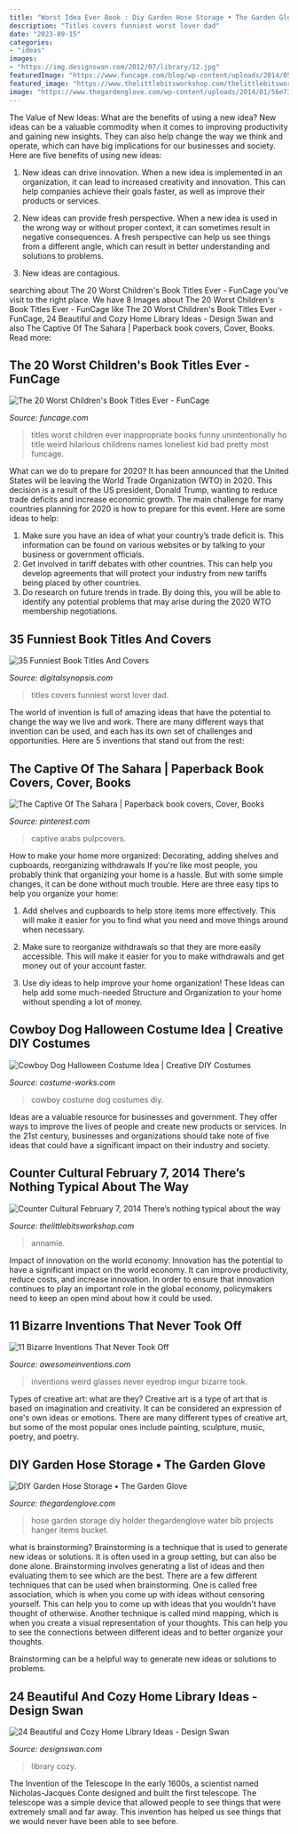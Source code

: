 ```yaml
---
title: "Worst Idea Ever Book : Diy Garden Hose Storage • The Garden Glove"
description: "Titles covers funniest worst lover dad"
date: "2023-09-15"
categories:
- "ideas"
images:
- "https://img.designswan.com/2012/07/library/12.jpg"
featuredImage: "https://www.funcage.com/blog/wp-content/uploads/2014/05/The-20-Worst-Childrens-Book-Titles-Ever-017.jpg"
featured_image: "https://www.thelittlebitsworkshop.com/thelittlebitsworkshop.com/Resources/Archive_files/shapeimage_13.png"
image: "https://www.thegardenglove.com/wp-content/uploads/2014/01/56e734f7df4fb6c410c8fe856971ae44.jpg"
---
```



The Value of New Ideas: What are the benefits of using a new idea?
New ideas can be a valuable commodity when it comes to improving productivity and gaining new insights. They can also help change the way we think and operate, which can have big implications for our businesses and society. Here are five benefits of using new ideas:
1. New ideas can drive innovation. When a new idea is implemented in an organization, it can lead to increased creativity and innovation. This can help companies achieve their goals faster, as well as improve their products or services.

2. New ideas can provide fresh perspective. When a new idea is used in the wrong way or without proper context, it can sometimes result in negative consequences. A fresh perspective can help us see things from a different angle, which can result in better understanding and solutions to problems.

3. New ideas are contagious.

	

		
searching about The 20 Worst Children&#039;s Book Titles Ever - FunCage you've visit to the right place. We have 8 Images about The 20 Worst Children&#039;s Book Titles Ever - FunCage like The 20 Worst Children&#039;s Book Titles Ever - FunCage, 24 Beautiful and Cozy Home Library Ideas - Design Swan and also The Captive Of The Sahara | Paperback book covers, Cover, Books. Read more:
		
    
## The 20 Worst Children&#039;s Book Titles Ever - FunCage

<img loading=lazy src="https://www.funcage.com/blog/wp-content/uploads/2014/05/The-20-Worst-Childrens-Book-Titles-Ever-017.jpg" onerror="this.onerror=null;this.src='https://tse3.mm.bing.net/th?id=OIP.viUTRWozUfaLQNp5RmVOlwHaH_&amp;pid=15.1';" alt="The 20 Worst Children&#039;s Book Titles Ever - FunCage">

_Source: funcage.com_

>titles worst children ever inappropriate books funny unintentionally ho title weird hilarious childrens names loneliest kid bad pretty most funcage. 

	

What can we do to prepare for 2020?
It has been announced that the United States will be leaving the World Trade Organization (WTO) in 2020. This decision is a result of the US president, Donald Trump, wanting to reduce trade deficits and increase economic growth. The main challenge for many countries planning for 2020 is how to prepare for this event. Here are some ideas to help: 
1. Make sure you have an idea of what your country’s trade deficit is. This information can be found on various websites or by talking to your business or government officials. 
2. Get involved in tariff debates with other countries. This can help you develop agreements that will protect your industry from new tariffs being placed by other countries. 
3. Do research on future trends in trade. By doing this, you will be able to identify any potential problems that may arise during the 2020 WTO membership negotiations.

    
## 35 Funniest Book Titles And Covers

<img loading=lazy src="http://digitalsynopsis.com/wp-content/uploads/2015/06/worst-funniest-book-titles-covers-9.jpg" onerror="this.onerror=null;this.src='https://tse2.mm.bing.net/th?id=OIP.xZpKvlPaVSCWGs2EVbviWQAAAA&amp;pid=15.1';" alt="35 Funniest Book Titles And Covers">

_Source: digitalsynopsis.com_

>titles covers funniest worst lover dad. 

	

The world of invention is full of amazing ideas that have the potential to change the way we live and work. There are many different ways that invention can be used, and each has its own set of challenges and opportunities. Here are 5 inventions that stand out from the rest:

    
## The Captive Of The Sahara | Paperback Book Covers, Cover, Books

<img loading=lazy src="https://i.pinimg.com/736x/fd/e3/31/fde331aba8360280c19f328fdf4f5b93--romance-books-pulp-fiction.jpg" onerror="this.onerror=null;this.src='https://tse2.mm.bing.net/th?id=OIP.4xsTsS3KnPM18OgL6LEA4QHaLN&amp;pid=15.1';" alt="The Captive Of The Sahara | Paperback book covers, Cover, Books">

_Source: pinterest.com_

>captive arabs pulpcovers. 

	

How to make your home more organized: Decorating, adding shelves and cupboards, reorganizing withdrawals
If you're like most people, you probably think that organizing your home is a hassle. But with some simple changes, it can be done without much trouble. Here are three easy tips to help you organize your home: 
1) Add shelves and cupboards to help store items more effectively. This will make it easier for you to find what you need and move things around when necessary.

2) Make sure to reorganize withdrawals so that they are more easily accessible. This will make it easier for you to make withdrawals and get money out of your account faster.

3) Use diy ideas to help improve your home organization! These Ideas can help add some much-needed Structure and Organization to your home without spending a lot of money.

    
## Cowboy Dog Halloween Costume Idea | Creative DIY Costumes

<img loading=lazy src="https://photos.costume-works.com/full/cowboy_dg.jpg" onerror="this.onerror=null;this.src='https://tse4.mm.bing.net/th?id=OIP.e2lC31XRwoi187vwmEpOJAHaL5&amp;pid=15.1';" alt="Cowboy Dog Halloween Costume Idea | Creative DIY Costumes">

_Source: costume-works.com_

>cowboy costume dog costumes diy. 

	

Ideas are a valuable resource for businesses and government. They offer ways to improve the lives of people and create new products or services. In the 21st century, businesses and organizations should take note of five ideas that could have a significant impact on their industry and society.

    
## Counter Cultural February 7, 2014 There’s Nothing Typical About The Way

<img loading=lazy src="https://www.thelittlebitsworkshop.com/thelittlebitsworkshop.com/Resources/Archive_files/shapeimage_13.png" onerror="this.onerror=null;this.src='https://tse3.mm.bing.net/th?id=OIP.ov6MYvazcU-FePXBYuvCYwAAAA&amp;pid=15.1';" alt="Counter Cultural February 7, 2014 There’s nothing typical about the way">

_Source: thelittlebitsworkshop.com_

>annamie. 

	

Impact of innovation on the world economy:
Innovation has the potential to have a significant impact on the world economy. It can improve productivity, reduce costs, and increase innovation. In order to ensure that innovation continues to play an important role in the global economy, policymakers need to keep an open mind about how it could be used.

    
## 11 Bizarre Inventions That Never Took Off

<img loading=lazy src="https://www.awesomeinventions.com/wp-content/uploads/2016/04/weird-inventions-eyedrop-glasses.jpg" onerror="this.onerror=null;this.src='https://tse3.mm.bing.net/th?id=OIP.GguCfzm3bYlU3U3pFc_pggDUEm&amp;pid=15.1';" alt="11 Bizarre Inventions That Never Took Off">

_Source: awesomeinventions.com_

>inventions weird glasses never eyedrop imgur bizarre took. 

	

Types of creative art: what are they?
Creative art is a type of art that is based on imagination and creativity. It can be considered an expression of one's own ideas or emotions. There are many different types of creative art, but some of the most popular ones include painting, sculpture, music, poetry, and poetry.

    
## DIY Garden Hose Storage • The Garden Glove

<img loading=lazy src="https://www.thegardenglove.com/wp-content/uploads/2014/01/56e734f7df4fb6c410c8fe856971ae44.jpg" onerror="this.onerror=null;this.src='https://tse2.mm.bing.net/th?id=OIP.-KAYw0qnjkIwFbQgTXowEAHaHa&amp;pid=15.1';" alt="DIY Garden Hose Storage • The Garden Glove">

_Source: thegardenglove.com_

>hose garden storage diy holder thegardenglove water bib projects hanger items bucket. 

	

what is brainstorming?
Brainstorming is a technique that is used to generate new ideas or solutions. It is often used in a group setting, but can also be done alone. Brainstorming involves generating a list of ideas and then evaluating them to see which are the best.
There are a few different techniques that can be used when brainstorming. One is called free association, which is when you come up with ideas without censoring yourself. This can help you to come up with ideas that you wouldn't have thought of otherwise. Another technique is called mind mapping, which is when you create a visual representation of your thoughts. This can help you to see the connections between different ideas and to better organize your thoughts.

Brainstorming can be a helpful way to generate new ideas or solutions to problems.

    
## 24 Beautiful And Cozy Home Library Ideas - Design Swan

<img loading=lazy src="https://img.designswan.com/2012/07/library/12.jpg" onerror="this.onerror=null;this.src='https://tse1.mm.bing.net/th?id=OIP.4SHe4kgEr4M2HQv6cb_Z9wHaJ5&amp;pid=15.1';" alt="24 Beautiful and Cozy Home Library Ideas - Design Swan">

_Source: designswan.com_

>library cozy. 

	

The Invention of the Telescope
In the early 1600s, a scientist named Nicholas-Jacques Conte designed and built the first telescope. The telescope was a simple device that allowed people to see things that were extremely small and far away. This invention has helped us see things that we would never have been able to see before.

